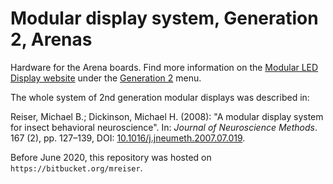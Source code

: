 # Modular display system, Generation 2, Arenas

Hardware for the Arena boards. Find more information on the [Modular LED Display website](https://reiserlab.github.io/Modular-LED-Display/) under the [Generation 2](https://reiserlab.github.io/Modular-LED-Display/G2) menu.

The whole system of 2nd generation modular displays was described in:

Reiser, Michael B.; Dickinson, Michael H. (2008): "A modular display system for insect behavioral neuroscience". In: *Journal of Neuroscience Methods*. 167 (2), pp.&nbsp;127–139, DOI: [10.1016/j.jneumeth.2007.07.019](https://doi.org/10.1016/j.jneumeth.2007.07.019).

Before June 2020, this repository was hosted on `https://bitbucket.org/mreiser`.
